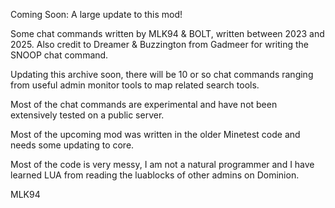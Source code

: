 Coming Soon: A large update to this mod!

Some chat commands written by MLK94 & BOLT, written between 2023 and 2025. Also credit to Dreamer & Buzzington from Gadmeer for writing the SNOOP chat command. 

Updating this archive soon, there will be 10 or so chat commands ranging from useful admin monitor tools to map related search tools. 

Most of the chat commands are experimental and have not been extensively tested on a public server.

Most of the upcoming mod was written in the older Minetest code and needs some updating to core.

Most of the code is very messy, I am not a natural programmer and I have learned LUA from reading the luablocks of other admins on Dominion.

MLK94

